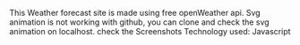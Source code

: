 This Weather forecast site is made using free openWeather api.
Svg animation is not working with github, you can clone and check the svg animation on localhost.
check the Screenshots
Technology used: Javascript
